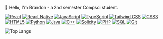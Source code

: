 👋 Hello, I'm Brandon - a 2nd semester Compsci student.

[![React](https://img.shields.io/badge/-React-61DAFB?style=flat-square&logo=React&logoColor=white)](https://reactjs.org/)
[![React Native](https://img.shields.io/badge/-React_Native-61DAFB?style=flat-square&logo=React&logoColor=white)](https://reactnative.dev/)
[![JavaScript](https://img.shields.io/badge/-JavaScript-F7DF1E?style=flat-square&logo=JavaScript&logoColor=black)](https://developer.mozilla.org/en-US/docs/Web/JavaScript)
[![TypeScript](https://img.shields.io/badge/-TypeScript-3178C6?style=flat-square&logo=TypeScript&logoColor=white)](https://www.typescriptlang.org/)
[![Tailwind CSS](https://img.shields.io/badge/-Tailwind_CSS-38B2AC?style=flat-square&logo=Tailwind%20CSS&logoColor=white)](https://tailwindcss.com/)
[![CSS3](https://img.shields.io/badge/-CSS3-1572B6?style=flat-square&logo=CSS3&logoColor=white)](https://developer.mozilla.org/en-US/docs/Web/CSS)
[![HTML5](https://img.shields.io/badge/-HTML5-E34F26?style=flat-square&logo=HTML5&logoColor=white)](https://developer.mozilla.org/en-US/docs/Web/HTML)
[![Python](https://img.shields.io/badge/-Python-3776AB?style=flat-square&logo=Python&logoColor=white)](https://www.python.org/)
[![Java](https://img.shields.io/badge/-Java-007396?style=flat-square&logo=Java&logoColor=white)](https://www.oracle.com/java/)
[![C++](https://img.shields.io/badge/-C++-00599C?style=flat-square&logo=C%2B%2B&logoColor=white)](https://isocpp.org/)
[![Solidity](https://img.shields.io/badge/-Solidity-363636?style=flat-square&logo=Solidity&logoColor=white)](https://soliditylang.org/)
[![PHP](https://img.shields.io/badge/-PHP-777BB4?style=flat-square&logo=PHP&logoColor=white)](https://www.php.net/)
[![SQL](https://img.shields.io/badge/-SQL-4479A1?style=flat-square&logo=MySQL&logoColor=white)](https://www.w3schools.com/sql/)
[![Git](https://img.shields.io/badge/-Git-F05032?style=flat-square&logo=Git&logoColor=white)](https://git-scm.com/)

![Top Langs](https://github-readme-stats-git-masterrstaa-rickstaa.vercel.app/api/top-langs/?username=brandonhann&theme=synthwave)
